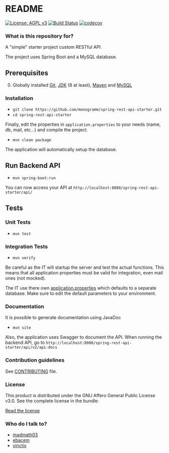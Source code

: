 # README #

[![License: AGPL v3](https://img.shields.io/badge/License-AGPL%20v3-blue.svg)](http://www.gnu.org/licenses/agpl.html)
[![Build
Status](https://secure.travis-ci.org/Monogramm/spring-rest-api-starter.png)](https://travis-ci.org/Monogramm/spring-rest-api-starter)
[![codecov](https://codecov.io/gh/Monogramm/spring-rest-api-starter/branch/master/graph/badge.svg)](https://codecov.io/gh/Monogramm/spring-rest-api-starter)

### What is this repository for? ###

A "simple" starter project custom RESTful API.

The project uses Spring Boot and a MySQL database.

## Prerequisites
0. Globally installed [Git](https://git-scm.com/), [JDK](https://www.java.com/download/) (8 at least), [Maven](https://maven.apache.org/) and [MySQL](https://www.mysql.com/)

### Installation ###

* `git clone https://github.com/monogramm/spring-rest-api-starter.git`
* `cd spring-rest-api-starter`

Finally, edit the properties in `application.properties` to your needs (name, db, mail, etc...) and compile the project.

* `mvn clean package`

The application will automatically setup the database.

## Run Backend API
* `mvn spring-boot:run`

You can now access your API at `http://localhost:8080/spring-rest-api-starter/api/`

## Tests
### Unit Tests
* `mvn test`

### Integration Tests
* `mvn verify`

Be careful as the IT will startup the server and test the actual functions. This means that all application properties must be valid for integration, even mail ones (not mocked).

The IT use there own [application.properties](src/integration-test/resources/application.properties) which defaults to a separate database. Make sure to edit the default parameters to your environment.

### Documentation

It is possible to generate documentation using JavaDoc
* `mvn site`

Also, the application uses Swagger to document the API.
When running the backend API, go to  `http://localhost:8080/spring-rest-api-starter/api/v2/api-docs`

### Contribution guidelines ###

See [CONTRIBUTING](CONTRIBUTING.md) file.

### License ###

This product is distributed under the GNU Affero General Public License v3.0.
See the complete license in the bundle:

[Read the license](https://github.com/Monogramm/spring-rest-api-starter/blob/master/LICENSE)

### Who do I talk to? ###

* [madmath03](https://github.com/madmath03)
* [ebacem](https://github.com/ebacem)
* [vinctix](https://github.com/vinctix)

